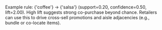 Example rule: {'coffee'} → {'salsa'} (support=0.20, confidence=0.50, lift=2.00). High lift suggests strong co-purchase beyond chance. Retailers can use this to drive cross-sell promotions and aisle adjacencies (e.g., bundle or co-locate items).